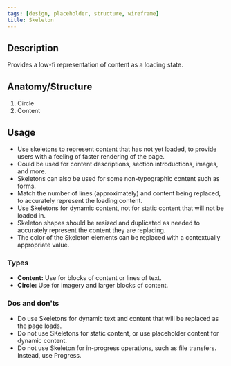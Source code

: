 ```yaml
---
tags: [design, placeholder, structure, wireframe]
title: Skeleton
---
```


## Description

Provides a low-fi representation of content as a loading state.

## Anatomy/Structure

1. Circle
2. Content

## Usage

- Use skeletons to represent content that has not yet loaded, to provide users with a feeling of faster rendering of the page.
- Could be used for content descriptions, section introductions, images, and more.
- Skeletons can also be used for some non-typographic content such as forms.
- Match the number of lines (approximately) and content being replaced, to accurately represent the loading content.
- Use Skeletons for dynamic content, not for static content that will not be loaded in.
- Skeleton shapes should be resized and duplicated as needed to accurately represent the content they are replacing.
- The color of the Skeleton elements can be replaced with a contextually appropriate value.

### Types

- **Content:** Use for blocks of content or lines of text.
- **Circle:** Use for imagery and larger blocks of content.

### Dos and don'ts

- Do use Skeletons for dynamic text and content that will be replaced as the page loads.
- Do not use SKeletons for static content, or use placeholder content for dynamic content.
- Do not use Skeleton for in-progress operations, such as file transfers. Instead, use Progress.
